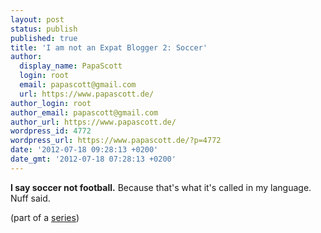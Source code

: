 ```yaml
---
layout: post
status: publish
published: true
title: 'I am not an Expat Blogger 2: Soccer'
author:
  display_name: PapaScott
  login: root
  email: papascott@gmail.com
  url: https://www.papascott.de/
author_login: root
author_email: papascott@gmail.com
author_url: https://www.papascott.de/
wordpress_id: 4772
wordpress_url: https://www.papascott.de/?p=4772
date: '2012-07-18 09:28:13 +0200'
date_gmt: '2012-07-18 07:28:13 +0200'
---
```

<p><strong>I say soccer not football.</strong> Because that's what it's called in my language. Nuff said.</p>
<p>(part of a <a href="/archives/category/not-an-expat/">series</a>)</p>
